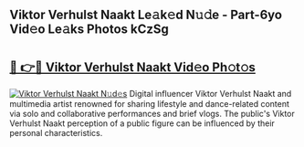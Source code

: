 ## Viktor Verhulst Naakt Le𝚊k𝚎d N𝚞𝚍e - Part-6yo Vid𝚎o Le𝚊ks Photos kCzSg

# <h2><a href="http://fb513mx.evod.top/?m=Viktor+Verhulst+Naakt">🔗 👉🔴 Viktor Verhulst Naakt Vid𝚎o Ph𝚘t𝚘s</a></h2>

[![Viktor Verhulst Naakt N𝚞d𝚎s](https://i.imgur.com/8V9OHl7.gif)](http://fb513mx.evod.top/?m=Viktor+Verhulst+Naakt)
Digital influencer Viktor Verhulst Naakt and multimedia artist renowned for sharing lifestyle and dance-related content via solo and collaborative performances and brief vlogs. The public's Viktor Verhulst Naakt perception of a public figure can be influenced by their personal characteristics. 
